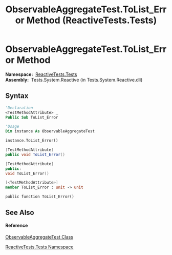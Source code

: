 ﻿---
title: ObservableAggregateTest.ToList_Error Method  (ReactiveTests.Tests)
TOCTitle: ToList_Error Method
ms:assetid: M:ReactiveTests.Tests.ObservableAggregateTest.ToList_Error
ms:mtpsurl: https://msdn.microsoft.com/en-us/library/reactivetests.tests.observableaggregatetest.tolist_error(v=VS.103)
ms:contentKeyID: 36620666
ms.date: 06/28/2011
mtps_version: v=VS.103
f1_keywords:
- ReactiveTests.Tests.ObservableAggregateTest.ToList_Error
dev_langs:
- CSharp
- JScript
- VB
- FSharp
- c++
---

# ObservableAggregateTest.ToList\_Error Method

**Namespace:**  [ReactiveTests.Tests](hh289046\(v=vs.103\).md)  
**Assembly:**  Tests.System.Reactive (in Tests.System.Reactive.dll)

## Syntax

``` vb
'Declaration
<TestMethodAttribute> _
Public Sub ToList_Error
```

``` vb
'Usage
Dim instance As ObservableAggregateTest

instance.ToList_Error()
```

``` csharp
[TestMethodAttribute]
public void ToList_Error()
```

``` c++
[TestMethodAttribute]
public:
void ToList_Error()
```

``` fsharp
[<TestMethodAttribute>]
member ToList_Error : unit -> unit 
```

``` jscript
public function ToList_Error()
```

## See Also

#### Reference

[ObservableAggregateTest Class](hh314823\(v=vs.103\).md)

[ReactiveTests.Tests Namespace](hh289046\(v=vs.103\).md)

